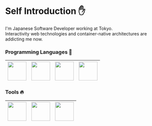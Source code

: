 # Self Introduction ✋
I'm Japanese Software Developer working at Tokyo.   
Interactivity web technologies and container-native architectures are addicting me now.

### Programming Languages 🚀
|<img src="https://user-images.githubusercontent.com/14067398/88478127-b654dd80-cf80-11ea-8ad4-930b544bc996.png" width=60> | <img src="https://user-images.githubusercontent.com/14067398/88483324-0728fe00-cfa2-11ea-91f4-0e4ffaa365d2.png" width=60> | <img src="https://user-images.githubusercontent.com/14067398/88478130-bb199180-cf80-11ea-9853-76f63ab62fc2.png" width=60> | <img src="https://user-images.githubusercontent.com/14067398/88478129-b94fce00-cf80-11ea-8bf0-c9f3860acb89.png" width=60> |
|:---:|:---:|:---:|:---:|

### Tools 🔥
|<img src="https://user-images.githubusercontent.com/14067398/88478155-ea300300-cf80-11ea-8557-f80b9775d9c9.png" width=60> | <img src="https://user-images.githubusercontent.com/14067398/88478167-f3b96b00-cf80-11ea-8bcc-0550b403b7ef.png" width=60> | <img src="https://user-images.githubusercontent.com/14067398/88478173-fd42d300-cf80-11ea-8703-31975adabb5d.png" width=60> |
|:---:|:---:|:---:|
